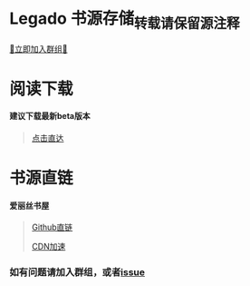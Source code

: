 # Legado 书源存储<sub>转载请保留源注释</sub>
[🚀立即加入群组🚀](https://t.me/+eLOWs94XsXxiY2Q1)
# 阅读下载
#### 建议下载最新beta版本
> [点击直达](https://github.com/gedoor/legado/releases)
# 书源直链
#### 爱丽丝书屋
>[Github直链](https://raw.githubusercontent.com/yezechuandl/source-legado/main/source/爱丽丝书屋.json)
>
>[CDN加速](https://fastly.jsdelivr.net/gh/yezechuandl/source-legado@main/source/爱丽丝书屋.json)
### 如有问题请加入群组，或者[issue](https://github.com/yezechuandl/source-legado/issues)
